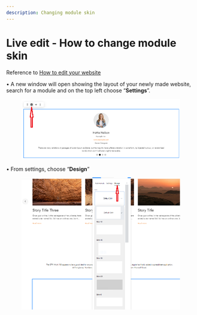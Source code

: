 ```yaml
---
description: Changing module skin
---
```


# Live edit - How to change module skin

Reference to [How to edit your website](https://help.microweber.com/user-guide/live-edit-how-to-edit-you-site)

• A new window will open showing the layout of your newly made website, search for a module and on the top left choose “**Settings**”.

<figure><img src=".gitbook/assets/Module Skin1.png" alt=""><figcaption></figcaption></figure>

• From settings, choose “**Design**”

<figure><img src=".gitbook/assets/Module Skin 2.png" alt=""><figcaption></figcaption></figure>
